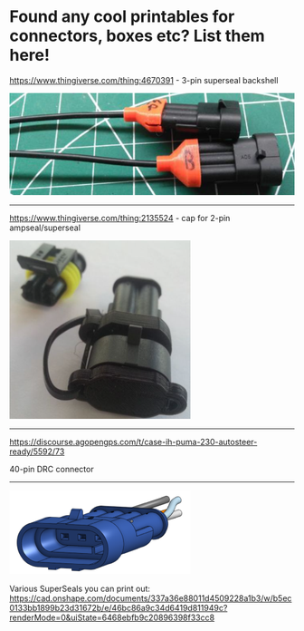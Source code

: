 # Found any cool printables for connectors, boxes etc? List them here!

https://www.thingiverse.com/thing:4670391 - 3-pin superseal backshell

![image](img/3pin-superseal-backshell.png)

***

https://www.thingiverse.com/thing:2135524 - cap for 2-pin ampseal/superseal

![image](img/cap-2pin-ampseal.png)

***

https://discourse.agopengps.com/t/case-ih-puma-230-autosteer-ready/5592/73

40-pin DRC connector

***

![image](img/superseal.png)

Various SuperSeals you can print out: 
https://cad.onshape.com/documents/337a36e88011d4509228a1b3/w/b5ec0133bb1899b23d31672b/e/46bc86a9c34d6419d811949c?renderMode=0&uiState=6468ebfb9c20896398f33cc8
